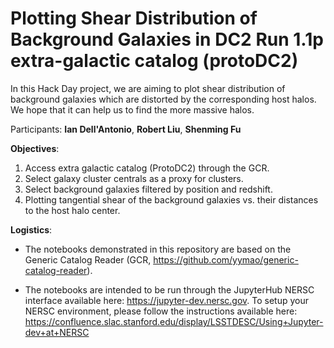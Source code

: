 # Plotting Shear Distribution of Background Galaxies in DC2 Run 1.1p extra-galactic catalog (protoDC2)

In this Hack Day project, we are aiming to plot shear distribution of background galaxies which are distorted by the corresponding host halos. We hope that it can help us to find the more massive halos.

Participants: **Ian Dell'Antonio**, **Robert Liu**, **Shenming Fu**

__Objectives__:

1. Access extra galactic catalog (ProtoDC2) through the GCR.
2. Select galaxy cluster centrals as a proxy for clusters.
3. Select background galaxies filtered by position and redshift.
4. Plotting tangential shear of the background galaxies vs. their distances to the host halo center.


__Logistics__: 

* The notebooks demonstrated in this repository are based on the Generic Catalog Reader (GCR, https://github.com/yymao/generic-catalog-reader).

* The notebooks are intended to be run through the JupyterHub NERSC interface available here: https://jupyter-dev.nersc.gov. To setup your NERSC environment, please follow the instructions available here: https://confluence.slac.stanford.edu/display/LSSTDESC/Using+Jupyter-dev+at+NERSC
